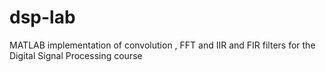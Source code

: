 dsp-lab
=======

MATLAB implementation of convolution , FFT and IIR and FIR filters for the Digital Signal Processing course
